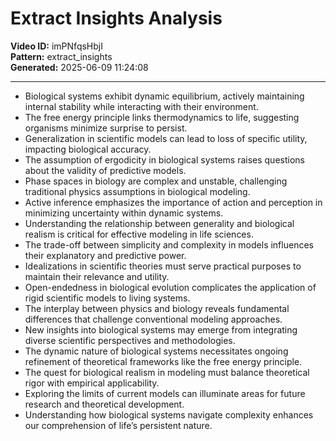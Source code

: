 # Extract Insights Analysis

**Video ID:** imPNfqsHbjI  
**Pattern:** extract_insights  
**Generated:** 2025-06-09 11:24:08  

---

- Biological systems exhibit dynamic equilibrium, actively maintaining internal stability while interacting with their environment.
- The free energy principle links thermodynamics to life, suggesting organisms minimize surprise to persist.
- Generalization in scientific models can lead to loss of specific utility, impacting biological accuracy.
- The assumption of ergodicity in biological systems raises questions about the validity of predictive models.
- Phase spaces in biology are complex and unstable, challenging traditional physics assumptions in biological modeling.
- Active inference emphasizes the importance of action and perception in minimizing uncertainty within dynamic systems.
- Understanding the relationship between generality and biological realism is critical for effective modeling in life sciences.
- The trade-off between simplicity and complexity in models influences their explanatory and predictive power.
- Idealizations in scientific theories must serve practical purposes to maintain their relevance and utility.
- Open-endedness in biological evolution complicates the application of rigid scientific models to living systems.
- The interplay between physics and biology reveals fundamental differences that challenge conventional modeling approaches.
- New insights into biological systems may emerge from integrating diverse scientific perspectives and methodologies.
- The dynamic nature of biological systems necessitates ongoing refinement of theoretical frameworks like the free energy principle.
- The quest for biological realism in modeling must balance theoretical rigor with empirical applicability.
- Exploring the limits of current models can illuminate areas for future research and theoretical development.
- Understanding how biological systems navigate complexity enhances our comprehension of life’s persistent nature.